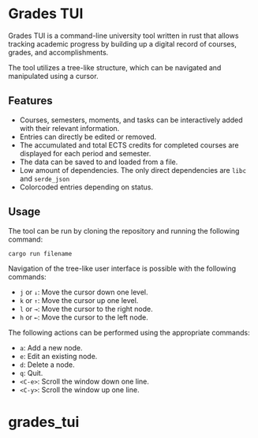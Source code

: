 # Grades TUI

Grades TUI is a command-line university tool written in rust that allows
tracking academic progress by building up a digital record of courses, grades,
and accomplishments.

The tool utilizes a tree-like structure, which can be navigated and manipulated
using a cursor.

## Features

- Courses, semesters, moments, and tasks can be interactively added with their relevant information.
- Entries can directly be edited or removed.
- The accumulated and total ECTS credits for completed courses are displayed for each period and semester.
- The data can be saved to and loaded from a file.
- Low amount of dependencies. The only direct dependencies are `libc` and `serde_json`
- Colorcoded entries depending on status.

## Usage

The tool can be run by cloning the repository and running the following command:

```sh
cargo run filename
```

Navigation of the tree-like user interface is possible with the following commands:

- `j` or `↓`: Move the cursor down one level.
- `k` or `↑`: Move the cursor up one level.
- `l` or `→`: Move the cursor to the right node.
- `h` or `←`: Move the cursor to the left node.

The following actions can be performed using the appropriate commands:

- `a`: Add a new node.
- `e`: Edit an existing node.
- `d`: Delete a node.
- `q`: Quit.
- `<C-e>`: Scroll the window down one line.
- `<C-y>`: Scroll the window up one line.
# grades_tui
